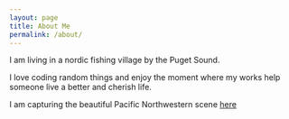 ```yaml
---
layout: page
title: About Me
permalink: /about/
---
```


I am living in a nordic fishing village by the Puget Sound.

I love coding random things and enjoy the moment where my works help someone live a better and cherish life.

I am capturing the beautiful Pacific Northwestern scene [here](https://500px.com/p/YudiZhou)
